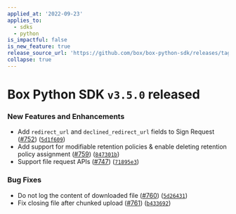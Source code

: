 ```yaml
---
applied_at: '2022-09-23'
applies_to:
  - sdks
  - python
is_impactful: false
is_new_feature: true
release_source_url: 'https://github.com/box/box-python-sdk/releases/tag/v3.5.0'
collapse: true
---
```


# Box Python SDK `v3.5.0` released

### New Features and Enhancements

* Add `redirect_url` and `declined_redirect_url` fields to Sign Request ([#752][1]) ([`5d1f609`][2])
* Add support for modifiable retention policies & enable deleting retention policy assignment ([#759][3]) ([`847301b`][4])
* Support file request APIs ([#747][5]) ([`71895e3`][6])

### Bug Fixes

* Do not log the content of downloaded file ([#760][7]) ([`5d26431`][8])
* Fix closing file after chunked upload ([#761][9]) ([`b433692`][10])

[1]: https://github.com/box/box-python-sdk/issues/752

[2]: https://github.com/box/box-python-sdk/commit/5d1f609ed4c2ddb24bd88ffac256a2809a012698

[3]: https://github.com/box/box-python-sdk/issues/759

[4]: https://github.com/box/box-python-sdk/commit/847301b43be335365858a80420459dffaada4302

[5]: https://github.com/box/box-python-sdk/issues/747

[6]: https://github.com/box/box-python-sdk/commit/71895e33ff7cf339fd8e095a5393f04b86791d5a

[7]: https://github.com/box/box-python-sdk/issues/760

[8]: https://github.com/box/box-python-sdk/commit/5d264314f949c1f4d9136efd5cf8f13dd5897c05

[9]: https://github.com/box/box-python-sdk/issues/761

[10]: https://github.com/box/box-python-sdk/commit/b433692ecc07d62d011785a557128c1780ea1647
